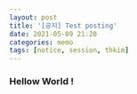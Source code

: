 ```yaml
---
layout: post
title: '[공지] Test posting'
date: 2021-05-09 21:20
categories: memo
tags: [notice, session, thkim]
---
```

### Hellow World !
